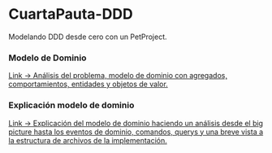 # CuartaPauta-DDD
Modelando DDD desde cero con un PetProject.

### Modelo de Dominio

[Link -> Análisis del problema, modelo de dominio con agregados, comportamientos, entidades y objetos de valor.](https://app.diagrams.net/#G15PS8kFKfcMUjIHuINl-gfYepnFetWobP)

### Explicación modelo de dominio

[Link -> Explicación del modelo de dominio haciendo un análisis desde el big picture hasta los eventos de dominio, comandos, querys y una breve vista a la estructura de archivos de la implementación.](https://drive.google.com/file/d/1YfCx_Tm6I79yfYg2r0_KvrWSYr5GWxuM/view?usp=sharing)

